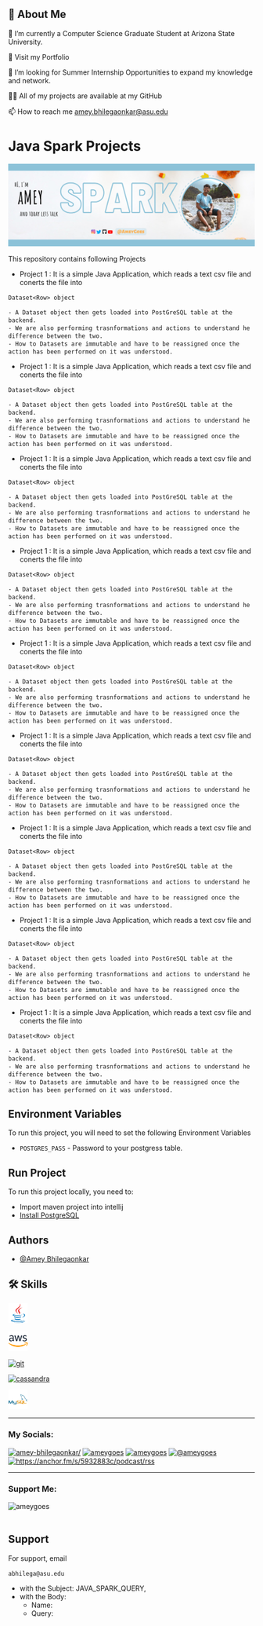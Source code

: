 
## 🚀 About Me
🔭 I’m currently a Computer Science Graduate Student at Arizona State University.

🌱 Visit my Portfolio

👯 I’m looking for Summer Internship Opportunities to expand my knowledge and network.

👨‍💻 All of my projects are available at my GitHub

📫 How to reach me amey.bhilegaonkar@asu.edu


# Java Spark Projects

![alt text](./Spark.png)

This repository contains following Projects

<!-- Project 1 -->
 - Project 1 : It is a simple Java Application, which reads a text csv file and conerts the file into
 ```
 Dataset<Row> object
 ```
    - A Dataset object then gets loaded into PostGreSQL table at the backend.
    - We are also performing trasnformations and actions to understand he difference between the two.
    - How to Datasets are immutable and have to be reassigned once the action has been performed on it was understood.


<!-- Project 2 -->
 - Project 1 : It is a simple Java Application, which reads a text csv file and conerts the file into
 ```
 Dataset<Row> object
 ```
    - A Dataset object then gets loaded into PostGreSQL table at the backend.
    - We are also performing trasnformations and actions to understand he difference between the two.
    - How to Datasets are immutable and have to be reassigned once the action has been performed on it was understood.


<!-- Project 3 -->
 - Project 1 : It is a simple Java Application, which reads a text csv file and conerts the file into
 ```
 Dataset<Row> object
 ```
    - A Dataset object then gets loaded into PostGreSQL table at the backend.
    - We are also performing trasnformations and actions to understand he difference between the two.
    - How to Datasets are immutable and have to be reassigned once the action has been performed on it was understood.

<!-- Project 4 -->
 - Project 1 : It is a simple Java Application, which reads a text csv file and conerts the file into
 ```
 Dataset<Row> object
 ```
    - A Dataset object then gets loaded into PostGreSQL table at the backend.
    - We are also performing trasnformations and actions to understand he difference between the two.
    - How to Datasets are immutable and have to be reassigned once the action has been performed on it was understood.


<!-- Project 5 -->
 - Project 1 : It is a simple Java Application, which reads a text csv file and conerts the file into
 ```
 Dataset<Row> object
 ```
    - A Dataset object then gets loaded into PostGreSQL table at the backend.
    - We are also performing trasnformations and actions to understand he difference between the two.
    - How to Datasets are immutable and have to be reassigned once the action has been performed on it was understood.

<!-- Project 6 -->
 - Project 1 : It is a simple Java Application, which reads a text csv file and conerts the file into
 ```
 Dataset<Row> object
 ```
    - A Dataset object then gets loaded into PostGreSQL table at the backend.
    - We are also performing trasnformations and actions to understand he difference between the two.
    - How to Datasets are immutable and have to be reassigned once the action has been performed on it was understood.


<!-- Project 7 -->
 - Project 1 : It is a simple Java Application, which reads a text csv file and conerts the file into
 ```
 Dataset<Row> object
 ```
    - A Dataset object then gets loaded into PostGreSQL table at the backend.
    - We are also performing trasnformations and actions to understand he difference between the two.
    - How to Datasets are immutable and have to be reassigned once the action has been performed on it was understood.

<!-- Project 8 -->
 - Project 1 : It is a simple Java Application, which reads a text csv file and conerts the file into
 ```
 Dataset<Row> object
 ```
    - A Dataset object then gets loaded into PostGreSQL table at the backend.
    - We are also performing trasnformations and actions to understand he difference between the two.
    - How to Datasets are immutable and have to be reassigned once the action has been performed on it was understood.


<!-- Project 9 -->
 - Project 1 : It is a simple Java Application, which reads a text csv file and conerts the file into
 ```
 Dataset<Row> object
 ```
    - A Dataset object then gets loaded into PostGreSQL table at the backend.
    - We are also performing trasnformations and actions to understand he difference between the two.
    - How to Datasets are immutable and have to be reassigned once the action has been performed on it was understood.

## Environment Variables

To run this project, you will need to set the following Environment Variables

- `POSTGRES_PASS` - Password to your postgress table.


## Run Project


To run this project locally, you need to:
- Import maven project into intellij
- [Install PostgreSQL](https://www.postgresql.org/download/)

## Authors

- [@Amey Bhilegaonkar](https://ameyportfolio.netlify.app/)


## 🛠 Skills

  <p align="left">
    <!-- JAVA -->
  <a href="https://www.java.com" target="_blank"> <img src="https://raw.githubusercontent.com/devicons/devicon/master/icons/java/java-original.svg" alt="java" width="40" height="40"/> </a>


  <!-- Amazon CLoud -->
  <a href="https://aws.amazon.com" target="_blank"> <img src="https://raw.githubusercontent.com/devicons/devicon/master/icons/amazonwebservices/amazonwebservices-original-wordmark.svg" alt="aws" width="40" height="40"/> </a>
 
  <!-- GIT -->
  <a href="https://git-scm.com/" target="_blank"> <img src="https://www.vectorlogo.zone/logos/git-scm/git-scm-icon.svg" alt="git" width="40" height="40"/> </a>
  
  <!-- Cassandra -->
  <a href="https://cassandra.apache.org/" target="_blank"> <img src="https://www.vectorlogo.zone/logos/apache_cassandra/apache_cassandra-icon.svg" alt="cassandra" width="40" height="40"/> </a>
  
  <!-- MySQL -->
  <a href="https://www.mysql.com/" target="_blank"> <img src="https://raw.githubusercontent.com/devicons/devicon/master/icons/mysql/mysql-original-wordmark.svg" alt="mysql" width="40" height="40"/> </a>
 
<hr>
  <!--  Connect With me -->
  <h3 align="left">My Socials:</h3>
  <p align="left">
  <!--  LinkedIn  -->
  <a href="https://linkedin.com/in/amey-bhilegaonkar/" target="blank"><img align="center" src="https://raw.githubusercontent.com/rahuldkjain/github-profile-readme-generator/master/src/images/icons/Social/linked-in-alt.svg" alt="amey-bhilegaonkar/" height="30" width="40" /></a>
  <!--  Instagram  -->
  <a href="https://instagram.com/ameygoes" target="blank"><img align="center" src="https://raw.githubusercontent.com/rahuldkjain/github-profile-readme-generator/master/src/images/icons/Social/instagram.svg" alt="ameygoes" height="30" width="40" /></a>
  <!--YouTube    -->
  <a href="https://www.youtube.com/c/ameygoes" target="blank"><img align="center" src="https://raw.githubusercontent.com/rahuldkjain/github-profile-readme-generator/master/src/images/icons/Social/youtube.svg" alt="ameygoes" height="30" width="40" /></a>
  <!--  Medium  -->
  <a href="https://medium.com/@ameygoes" target="blank"><img align="center" src="https://raw.githubusercontent.com/rahuldkjain/github-profile-readme-generator/master/src/images/icons/Social/medium.svg" alt="@ameygoes" height="30" width="40" /></a>
  <!--  PodCasts  -->
  <a href="/https://anchor.fm/s/5932883c/podcast/rss" target="blank"><img align="center" src="https://raw.githubusercontent.com/rahuldkjain/github-profile-readme-generator/master/src/images/icons/Social/rss.svg" alt="https://anchor.fm/s/5932883c/podcast/rss" height="30" width="40" /></a>
  </p>


  <hr>
  <h3 align="left">Support Me:</h3>
  <p><a href="https://www.buymeacoffee.com/ameygoes"> <img align="left" src="https://cdn.buymeacoffee.com/buttons/v2/default-yellow.png" height="50" width="210" alt="ameygoes" /></a></p>
  <br>
  <br>
  
  

## Support

For support, email 

    abhilega@asu.edu

- with the Subject: JAVA_SPARK_QUERY, 
- with the Body: 
    - Name:
    - Query:

